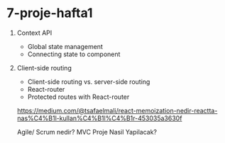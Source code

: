 # 7-proje-hafta1

1. Context API
   - Global state management
   - Connecting state to component
2. Client-side routing
   - Client-side routing vs. server-side routing
   - React-router
   - Protected routes with React-router
   
   https://medium.com/@tsafaelmali/react-memoization-nedir-reactta-nas%C4%B1l-kullan%C4%B1l%C4%B1r-453035a3630f
   
   Agile/ Scrum nedir?
   MVC
   Proje Nasil Yapilacak?
